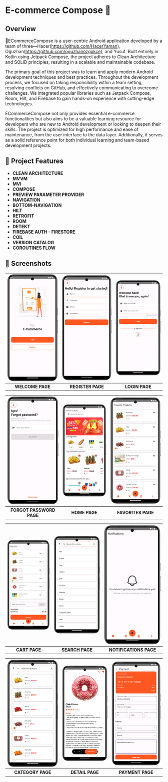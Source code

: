 # E-commerce Compose 🛒

## Overview 

🎯ECommerceCompose is a user-centric Android application developed by a team of three—Hacer(https://github.com/HacerYaman), Oğuzhan(https://github.com/oguzhanozgokce), and Yusuf. Built entirely in Kotlin using Jetpack Compose, the project adheres to Clean Architecture and SOLID principles, resulting in a scalable and maintainable codebase.

The primary goal of this project was to learn and apply modern Android development techniques and best practices. Throughout the development process, we focused on taking responsibility within a team setting, resolving conflicts on GitHub, and effectively communicating to overcome challenges. We integrated popular libraries such as Jetpack Compose, Room, Hilt, and Firebase to gain hands-on experience with cutting-edge technologies.

ECommerceCompose not only provides essential e-commerce functionalities but also aims to be a valuable learning resource for developers who are new to Android development or looking to deepen their skills. The project is optimized for high performance and ease of maintenance, from the user interface to the data layer. Additionally, it serves as a solid reference point for both individual learning and team-based development projects.

## 🚀 Project Features
- **CLEAN ARCHITECTURE**
- **MVVM** 
- **MVI**
- **COMPOSE**
- **PREVIEW PARAMETER PROVIDER**
- **NAVIGATION**
- **BOTTOM-NAVIGATION** 
- **HILT** 
- **RETROFIT**
- **ROOM**
- **DETEKT**
- **FIREBASE AUTH - FIRESTORE**
- **COIL**
- **VERSION CATALOG**
- **COROUTINES FLOW**

  

## 📸 Screenshots

|     <img src="screenshot/welcome.png" alt="Screen1" width="300"/>      |     <img src="screenshot/register.png" alt="Screen2" width="300"/>     |      <img src="screenshot/login1.png" alt="Screen3" width="300"/>      |
|:----------------------------------------------------------------------:|:----------------------------------------------------------------------:|:----------------------------------------------------------------------:|
|                            **WELCOME PAGE**                            |                           **REGISTER PAGE**                            |                             **LOGIN PAGE**                             |

| <img src="screenshot/forgot_password.png" alt="Screen4" width="300"/>  |    <img src="screenshot/home_page.png" alt="Screen5" width="300"/>     |     <img src="screenshot/favorite.png" alt="Screen6" width="300"/>     |
|:----------------------------------------------------------------------:|:----------------------------------------------------------------------:|:----------------------------------------------------------------------:|
|                        **FORGOT PASSWORD PAGE**                        |                             **HOME PAGE**                              |                           **FAVORITES PAGE**                           |

|       <img src="screenshot/cart.png" alt="Screen7" width="300"/>       |      <img src="screenshot/search.png" alt="Screen8" width="300"/>      |  <img src="screenshot/notifications.png" alt="Screen9" width="300"/>   |
|:----------------------------------------------------------------------:|:----------------------------------------------------------------------:|:----------------------------------------------------------------------:|
|                             **CART PAGE**                              |                            **SEARCH PAGE**                             |                         **NOTIFICATIONS PAGE**                         |

|    <img src="screenshot/category.png" alt="Screen10" width="300"/>     |     <img src="screenshot/detail.png" alt="Screen11" width="300"/>      |     <img src="screenshot/payment.png" alt="Screen12" width="300"/>     |
|:----------------------------------------------------------------------:|:----------------------------------------------------------------------:|:----------------------------------------------------------------------:|
|                           **CATEGORY PAGE**                            |                            **DETAIL PAGE**                             |                            **PAYMENT PAGE**                            |

##

